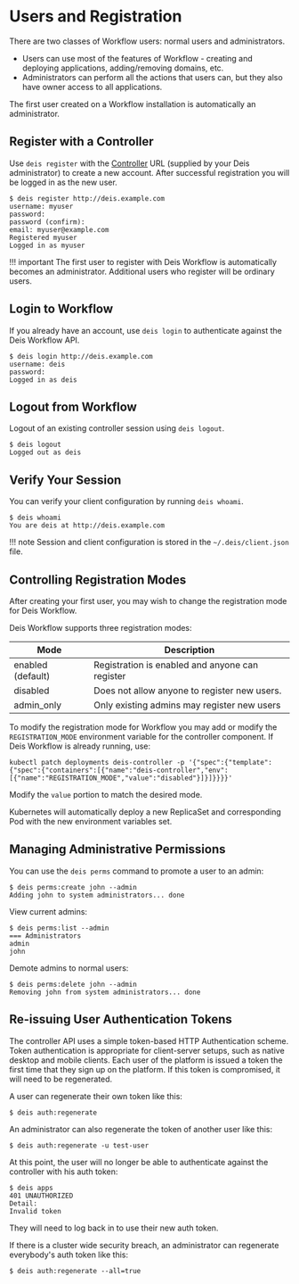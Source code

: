 # Users and Registration

There are two classes of Workflow users: normal users and administrators.

 * Users can use most of the features of Workflow - creating and deploying applications, adding/removing domains, etc.
 * Administrators can perform all the actions that users can, but they also have owner access to all applications.

The first user created on a Workflow installation is automatically an administrator.

## Register with a Controller

Use `deis register` with the [Controller][] URL (supplied by your Deis administrator)
to create a new account. After successful registration you will be logged in as the new user.

    $ deis register http://deis.example.com
    username: myuser
    password:
    password (confirm):
    email: myuser@example.com
    Registered myuser
    Logged in as myuser

!!! important
    The first user to register with Deis Workflow is automatically becomes an administrator. Additional users who register will be ordinary users.

## Login to Workflow

If you already have an account, use `deis login` to authenticate against the Deis Workflow API.

    $ deis login http://deis.example.com
    username: deis
    password:
    Logged in as deis

## Logout from Workflow

Logout of an existing controller session using `deis logout`.

    $ deis logout
    Logged out as deis

## Verify Your Session

You can verify your client configuration by running `deis whoami`.

    $ deis whoami
    You are deis at http://deis.example.com

!!! note
    Session and client configuration is stored in the `~/.deis/client.json` file.

## Controlling Registration Modes

After creating your first user, you may wish to change the registration mode for Deis Workflow.

Deis Workflow supports three registration modes:

| Mode              | Description                                     |
| ---               | ---                                             |
| enabled (default) | Registration is enabled and anyone can register |
| disabled          | Does not allow anyone to register new users.    |
| admin\_only       | Only existing admins may register new users     |

To modify the registration mode for Workflow you may add or modify the `REGISTRATION_MODE` environment variable for the
controller component. If Deis Workflow is already running, use:

`kubectl patch deployments deis-controller -p '{"spec":{"template":{"spec":{"containers":[{"name":"deis-controller","env":[{"name":"REGISTRATION_MODE","value":"disabled"}]}]}}}}'`

Modify the `value` portion to match the desired mode.

Kubernetes will automatically deploy a new ReplicaSet and corresponding Pod with the new environment variables set.

## Managing Administrative Permissions

You can use the `deis perms` command to promote a user to an admin:

```
$ deis perms:create john --admin
Adding john to system administrators... done
```

View current admins:

```
$ deis perms:list --admin
=== Administrators
admin
john
```

Demote admins to normal users:

```
$ deis perms:delete john --admin
Removing john from system administrators... done
```

## Re-issuing User Authentication Tokens

The controller API uses a simple token-based HTTP Authentication scheme. Token authentication is appropriate for
client-server setups, such as native desktop and mobile clients. Each user of the platform is issued a token the first
time that they sign up on the platform. If this token is compromised, it will need to be regenerated.

A user can regenerate their own token like this:

    $ deis auth:regenerate

An administrator can also regenerate the token of another user like this:

    $ deis auth:regenerate -u test-user

At this point, the user will no longer be able to authenticate against the controller with his auth token:

    $ deis apps
    401 UNAUTHORIZED
    Detail:
    Invalid token

They will need to log back in to use their new auth token.

If there is a cluster wide security breach, an administrator can regenerate everybody's auth token like this:

    $ deis auth:regenerate --all=true


[controller]: ../understanding-workflow/components.md#controller
